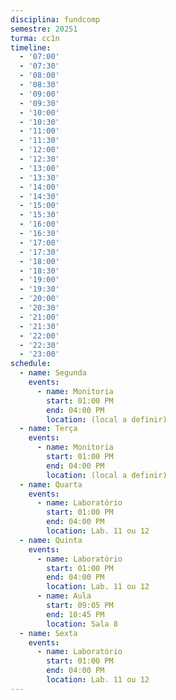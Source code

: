 ```yaml
---
disciplina: fundcomp
semestre: 20251
turma: cc1n
timeline:
  - '07:00'
  - '07:30'
  - '08:00'
  - '08:30'
  - '09:00'
  - '09:30'
  - '10:00'
  - '10:30'
  - '11:00'
  - '11:30'
  - '12:00'
  - '12:30'
  - '13:00'
  - '13:30'
  - '14:00'
  - '14:30'
  - '15:00'
  - '15:30'
  - '16:00'
  - '16:30'
  - '17:00'
  - '17:30'
  - '18:00'
  - '18:30'
  - '19:00'
  - '19:30'
  - '20:00'
  - '20:30'
  - '21:00'
  - '21:30'
  - '22:00'
  - '22:30'
  - '23:00'
schedule:
  - name: Segunda
    events:
      - name: Monitoria
        start: 01:00 PM
        end: 04:00 PM
        location: (local a definir)
  - name: Terça
    events:
      - name: Monitoria
        start: 01:00 PM
        end: 04:00 PM
        location: (local a definir)
  - name: Quarta
    events:
      - name: Laboratório
        start: 01:00 PM
        end: 04:00 PM
        location: Lab. 11 ou 12
  - name: Quinta
    events:
      - name: Laboratório
        start: 01:00 PM
        end: 04:00 PM
        location: Lab. 11 ou 12
      - name: Aula
        start: 09:05 PM
        end: 10:45 PM
        location: Sala 8
  - name: Sexta
    events:
      - name: Laboratório
        start: 01:00 PM
        end: 04:00 PM
        location: Lab. 11 ou 12
---
```

